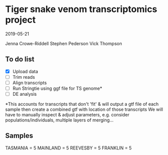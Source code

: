 # Tiger snake venom transcriptomics project

2019-05-21

Jenna Crowe-Riddell
Stephen Pederson
Vick Thompson

## To do list
- [X] Upload data
- [ ] Trim reads
- [ ] Align transcripts
- [ ] Run Stringtie using ggf file for TS genome*
- [ ] DE analysis

*This accounts for transcripts that don't 'fit' & will output a gtf file
of each sample then create a combined gtf with location of those transcripts
We will have to manually inspect & adjust parameters, e.g. consider populations/individuals, multiple layers of merging... 

## Samples
TASMANIA = 5
MAINLAND = 5
REEVESBY = 5
FRANKLIN = 5
